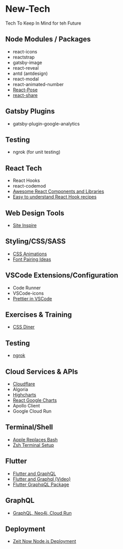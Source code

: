 # New-Tech

Tech To Keep In Mind for teh Future

## Node Modules / Packages

- react-icons
- reactstrap
- gatsby-image
- react-reveal
- antd (antdesign)
- react-modal
- react-animated-number
- [React-Pose][9]
- [react-share][12]

## Gatsby Plugins

- gatsby-plugin-google-analytics

## Testing

- ngrok (for unit testing)

## React Tech

- React Hooks
- react-codemod
- [Awesome React Components and Libraries][2]
- [Easy to understand React Hook recipes][19]

## Web Design Tools

- [Site Inspire][1]

## Styling/CSS/SASS

- [CSS Animations][8]
- [Font Pairing Ideas][21]

## VSCode Extensions/Configuration

- Code Runner
- VSCode-icons
- [Prettier in VSCode][13]

## Exercises & Training

- [CSS Diner][3]

## Testing

- [ngrok][4]

## Cloud Services & APIs

- [Cloudflare][5]
- Algoria
- [Highcharts][6]
- [React Google Charts][7]
- Apollo Client
- Google Cloud Run

## Terminal/Shell

- [Apple Replaces Bash][10]
- [Zsh Terminal Setup][11]

## Flutter

- [Flutter and GraphQL][14]
- [Flutter and Graphql (Video)][15]
- [Flutter GraphqQL Package][16]

## GraphQL

- [GraphQL, Neo4j, Cloud Run][17]

## Deployment

- [Zeit Now Node.js Deployment][18]

<!--! Links -->

[1]: https://www.siteinspire.com
[2]: https://github.com/brillout/awesome-react-components
[3]: https://flukeout.github.io
[4]: https://ngrok.com
[5]: https://support.cloudflare.com/hc/en-us/articles/205177068-How-does-Cloudflare-work-
[6]: https://www.highcharts.com/
[7]: https://react-google-charts.com/
[8]: https://codepen.io/Kseso/pen/bfzjC
[9]: https://popmotion.io/pose/learn/install/
[10]: https://www.theverge.com/2019/6/4/18651872/apple-macos-catalina-zsh-bash-shell-replacement-features
[11]: https://dev.to/aspittel/my-terminal-setup-iterm2--zsh--30lm
[12]: https://github.com/nygardk/react-share
[13]: https://glebbahmutov.com/blog/configure-prettier-in-vscode/#integrate-eslint-in-vscode

<!-- Flutter Stuff Below -->

[14]: https://medium.com/flutter-community/graphql-with-flutter-d974abcd2ccc
[15]: https://www.youtube.com/watch?v=Re7FPa3wzN0#action=share
[16]: https://pub.dev/packages/graphql_flutter

<!-- GraphQL -->

[17]: https://medium.com/google-cloud/secure-graphql-apis-in-minutes-with-google-cloud-run-and-grand-stack-97d050dbc744

<!-- Deployment -->

[18]: https://zeit.co/
[19]: https://usehooks.com/
[20]: https://ngrok.com/

<!-- Font Ideas -->

[21]: https://fontpair.co/

